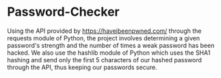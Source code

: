 # Password-Checker

Using the API provided by https://haveibeenpwned.com/ through the requests module of Python, the project involves determining a given password's strength and the number of times a weak password has been hacked. We also use the hashlib module of Python which uses the SHA1 hashing and send only the first 5 characters of our hashed password through the API, thus keeping our passwords secure.
